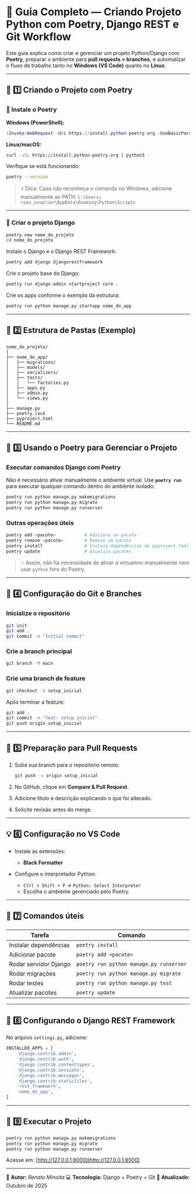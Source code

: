# 🐍 Guia Completo — Criando Projeto Python com Poetry, Django REST e Git Workflow

Este guia explica como criar e gerenciar um projeto Python/Django com **Poetry**, preparar o ambiente para **pull requests** e **branches**, e automatizar o fluxo de trabalho tanto no **Windows (VS Code)** quanto no **Linux**.

---

## 🚀 1️⃣ Criando o Projeto com Poetry

### 🔹 Instale o Poetry

**Windows (PowerShell):**

```powershell
(Invoke-WebRequest -Uri https://install.python-poetry.org -UseBasicParsing).Content | python -
```

**Linux/macOS:**

```bash
curl -sSL https://install.python-poetry.org | python3 -
```

Verifique se está funcionando:

```bash
poetry --version
```

> ⚡ Dica: Caso não reconheça o comando no Windows, adicione manualmente ao PATH:
> `C:\Users\<seu_usuario>\AppData\Roaming\Python\Scripts`

---

### 🔹 Criar o projeto Django

```bash
poetry new nome_do_projeto
cd nome_do_projeto
```

Instale o Django e o Django REST Framework:

```bash
poetry add django djangorestframework
```

Crie o projeto base do Django:

```bash
poetry run django-admin startproject core .
```

Crie os apps conforme o exemplo da estrutura:

```bash
poetry run python manage.py startapp nome_do_app
```

---

## 📁 2️⃣ Estrutura de Pastas (Exemplo)

```
nome_do_projeto/
│
├── nome_do_app/
│   ├── migrations/
│   ├── models/
│   ├── serializers/
│   ├── tests/
│   │   └── factories.py
│   ├── apps.py
│   ├── admin.py
│   └── views.py
│
├── manage.py
├── poetry.lock
├── pyproject.toml
└── README.md
```

---

## 🧠 3️⃣ Usando o Poetry para Gerenciar o Projeto

### Executar comandos Django com Poetry

Não é necessário ativar manualmente o ambiente virtual. Use **`poetry run`** para executar qualquer comando dentro do ambiente isolado:

```bash
poetry run python manage.py makemigrations
poetry run python manage.py migrate
poetry run python manage.py runserver
```

### Outras operações úteis

```bash
poetry add <pacote>           # Adiciona um pacote
poetry remove <pacote>        # Remove um pacote
poetry install                # Instala dependências do pyproject.toml
poetry update                 # Atualiza pacotes
```

> 💡 Assim, não há necessidade de ativar a virtualenv manualmente nem usar `python` fora do Poetry.

---

## 🌱 4️⃣ Configuração do Git e Branches

### Inicialize o repositório

```bash
git init
git add .
git commit -m "Initial commit"
```

### Crie a branch principal

```bash
git branch -M main
```

### Crie uma branch de feature

```bash
git checkout -b setup_inicial
```

Após terminar a feature:

```bash
git add .
git commit -m "feat: setup inicial"
git push origin setup_inicial
```

---

## 🔄 5️⃣ Preparação para Pull Requests

1. Suba sua branch para o repositório remoto:

   ```bash
   git push -u origin setup_inicial
   ```

2. No GitHub, clique em **Compare & Pull Request**.

3. Adicione título e descrição explicando o que foi alterado.

4. Solicite revisão antes do merge.

---

## 💡 6️⃣ Configuração no VS Code

- Instale as extensões:

  - **Black Formatter**

- Configure o interpretador Python:

  - `Ctrl + Shift + P` → `Python: Select Interpreter`
  - Escolha o ambiente gerenciado pelo Poetry.

---

## 🧰 7️⃣ Comandos úteis

| Tarefa                | Comando                                 |
| --------------------- | --------------------------------------- |
| Instalar dependências | `poetry install`                        |
| Adicionar pacote      | `poetry add <pacote>`                   |
| Rodar servidor Django | `poetry run python manage.py runserver` |
| Rodar migrações       | `poetry run python manage.py migrate`   |
| Rodar testes          | `poetry run python manage.py test`      |
| Atualizar pacotes     | `poetry update`                         |

---

## 📘 8️⃣ Configurando o Django REST Framework

No arquivo `settings.py`, adicione:

```python
INSTALLED_APPS = [
    'django.contrib.admin',
    'django.contrib.auth',
    'django.contrib.contenttypes',
    'django.contrib.sessions',
    'django.contrib.messages',
    'django.contrib.staticfiles',
    'rest_framework',
    'nome_do_app',
]
```

---

## 🧩 9️⃣ Executar o Projeto

```bash
poetry run python manage.py makemigrations
poetry run python manage.py migrate
poetry run python manage.py runserver
```

Acesse em: [http://127.0.0.1:8000](http://127.0.0.1:8000)

---

📘 **Autor:** _Renato Minoita_
💻 **Tecnologia:** Django + Poetry + Git
📅 **Atualizado:** Outubro de 2025
